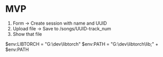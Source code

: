 # MVP
1. Form -> Create session with name and UUID
2. Upload file -> Save to /songs/UUID-track_num
3. Show that file

$env:LIBTORCH = "G:\dev\libtorch"
$env:PATH = "G:\dev\libtorch\lib;" + $env:PATH